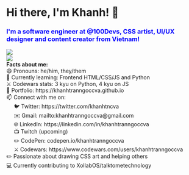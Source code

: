 <h1>Hi there, I'm Khanh! 👋</h1>

<!-- <img src="https://raw.githubusercontent.com/khanhtranngoccva/khanhtranngoccva/main/creeper.svg"> -->

<h3 style="color: blue; border-bottom: none">I'm a software engineer at @100Devs, CSS artist, UI/UX designer and content creator from Vietnam!</h3>

<div>
  <img src="https://www.codewars.com/users/khanhtranngoccva/badges/large">
</div>
<div>
<img src="https://github-readme-stats.vercel.app/api?username=khanhtranngoccva">
</div>

<div><b>Facts about me:</b></div>
<div>😄 Pronouns: he/him, they/them</div>
<div>🌱 Currently learning: Frontend HTML/CSS/JS and Python</div>
<div>⚔️ Codewars stats: 3 kyu on Python, 4 kyu on JS</div>
<div>💼 Portfolio: https://khanhtranngoccva.github.io</div
<div>📫 Connect with me on:
  <div>
    <div>&nbsp;&nbsp;&nbsp;&nbsp;&nbsp;🐦 Twitter: https://twitter.com/khanhtncva</div>
    <div>&nbsp;&nbsp;&nbsp;&nbsp;&nbsp;✉️ Gmail: mailto:khanhtranngoccva@gmail.com</div>
    <div>&nbsp;&nbsp;&nbsp;&nbsp;&nbsp;🌐 LinkedIn: https://linkedin.com/in/khanhtranngoccva</div>
    <div>&nbsp;&nbsp;&nbsp;&nbsp;&nbsp;📺 Twitch (upcoming)</div>
    <div>&nbsp;&nbsp;&nbsp;&nbsp;&nbsp;✏️ CodePen: codepen.io/khanhtranngoccva</div>
    <div>&nbsp;&nbsp;&nbsp;&nbsp;&nbsp;⚔️ Codewars: https://www.codewars.com/users/khanhtranngoccva</div>
  </div>
</div>
<div>✏️ Passionate about drawing CSS art and helping others</div>
<div>💻 Currently contributing to XollabOS/talktometechnology</div>


<p>&nbsp;</p>


